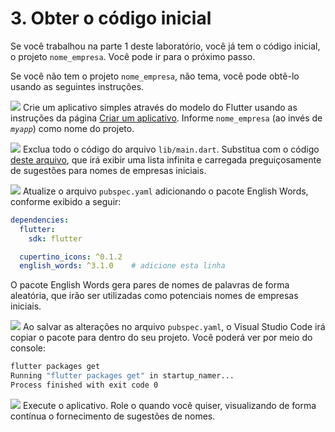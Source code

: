 # 3. Obter o código inicial

Se você trabalhou na parte 1 deste laboratório, você já tem o código inicial, o projeto `nome_empresa`. Você pode ir para o próximo passo.

Se você não tem o projeto `nome_empresa`, não tema, você pode obtê-lo usando as seguintes instruções.

![](https://codelabs.developers.google.com/codelabs/first-flutter-app-pt2/img/a3c16fc17be25f6c.png) Crie um aplicativo simples através do modelo do Flutter usando as instruções da página [Criar um aplicativo](https://flutter.dev/docs/get-started/test-drive?tab=vscode). Informe `nome_empresa` \(ao invés de _`myapp`_\) como nome do projeto.

![](https://codelabs.developers.google.com/codelabs/first-flutter-app-pt2/img/a3c16fc17be25f6c.png) Exclua todo o código do arquivo `lib/main.dart`. Substitua com o código [deste arquivo](https://github.com/ivanwhm/flutter_codelabs_lab1/blob/master/lib/main.dart), que irá exibir uma lista infinita e carregada preguiçosamente de sugestões para nomes de empresas iniciais.

![](https://codelabs.developers.google.com/codelabs/first-flutter-app-pt2/img/a3c16fc17be25f6c.png) Atualize o arquivo `pubspec.yaml` adicionando o pacote English Words, conforme exibido a seguir:

```yaml
dependencies:
  flutter:
    sdk: flutter

  cupertino_icons: ^0.1.2
  english_words: ^3.1.0    # adicione esta linha
```

O pacote English Words gera pares de nomes de palavras de forma aleatória, que irão ser utilizadas como potenciais nomes de empresas iniciais.

![](https://codelabs.developers.google.com/codelabs/first-flutter-app-pt2/img/a3c16fc17be25f6c.png) Ao salvar as alterações no arquivo `pubspec.yaml`, o Visual Studio Code irá copiar o pacote para dentro do seu projeto. Você poderá ver por meio do console:

```bash
flutter packages get
Running "flutter packages get" in startup_namer...
Process finished with exit code 0
```

![](https://codelabs.developers.google.com/codelabs/first-flutter-app-pt2/img/a3c16fc17be25f6c.png) Execute o aplicativo. Role o quando você quiser, visualizando de forma contínua o fornecimento de sugestões de nomes.

